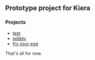## Prototype project for Kiera


### Projects
- [test](/mirror/index.html)
- [wibbly](/blobbert/index.html)
- [fry your egg](/egg/index.html)


That's all for now.


